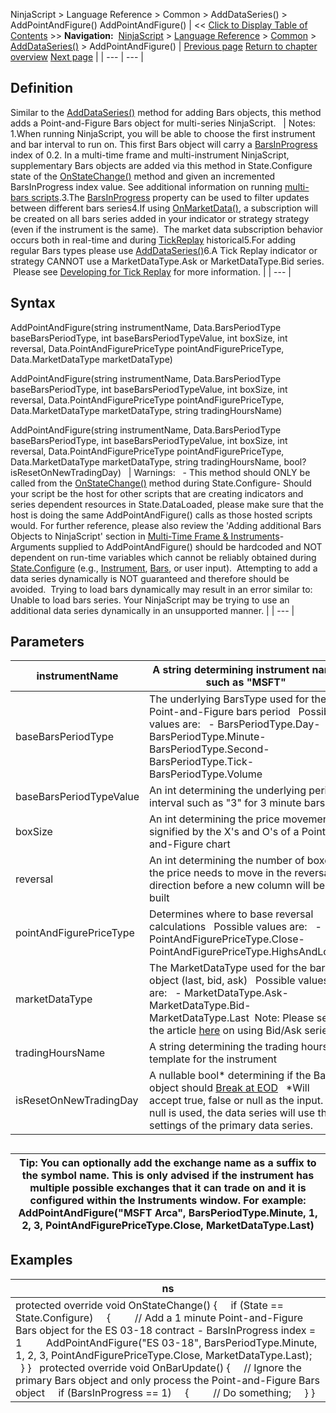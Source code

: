 ﻿
NinjaScript \> Language Reference \> Common \> AddDataSeries() \> AddPointAndFigure()
AddPointAndFigure()
| \<\< [Click to Display Table of Contents](addpointandfigure.md) \>\> **Navigation:**     [NinjaScript](ninjascript-1.md) \> [Language Reference](language_reference_wip-1.md) \> [Common](common-1.md) \> [AddDataSeries()](adddataseries-1.md) \> AddPointAndFigure() | [Previous page](addlinebreak-1.md) [Return to chapter overview](adddataseries-1.md) [Next page](addrenko-1.md) |
| --- | --- |
## Definition
Similar to the [AddDataSeries()](adddataseries-1.md) method for adding Bars objects, this method adds a Point\-and\-Figure Bars object for multi\-series NinjaScript.
 
| Notes:   1\.When running NinjaScript, you will be able to choose the first instrument and bar interval to run on. This first Bars object will carry a [BarsInProgress](barsinprogress-1.md) index of 0\.2\. In a multi\-time frame and multi\-instrument NinjaScript, supplementary Bars objects are added via this method in State.Configure state of the [OnStateChange()](onstatechange-1.md) method and given an incremented BarsInProgress index value. See additional information on running [multi\-bars scripts](multi-time_frame__instruments-1.md).3\.The [BarsInProgress](barsinprogress-1.md) property can be used to filter updates between different bars series4\.If using [OnMarketData()](onmarketdata-1.md), a subscription will be created on all bars series added in your indicator or strategy strategy (even if the instrument is the same).  The market data subscription behavior occurs both in real\-time and during [TickReplay](developing_for__tick_replay-1.md) historical5\.For adding regular Bars types please use [AddDataSeries()](adddataseries-1.md)6\.A Tick Replay indicator or strategy CANNOT use a MarketDataType.Ask or MarketDataType.Bid series.  Please see [Developing for Tick Replay](developing_for__tick_replay-1.md) for more information. |
| --- |

## Syntax
AddPointAndFigure(string instrumentName, Data.BarsPeriodType baseBarsPeriodType, int baseBarsPeriodTypeValue, int boxSize, int reversal, Data.PointAndFigurePriceType pointAndFigurePriceType, Data.MarketDataType marketDataType)  

AddPointAndFigure(string instrumentName, Data.BarsPeriodType baseBarsPeriodType, int baseBarsPeriodTypeValue, int boxSize, int reversal, Data.PointAndFigurePriceType pointAndFigurePriceType, Data.MarketDataType marketDataType, string tradingHoursName)  

AddPointAndFigure(string instrumentName, Data.BarsPeriodType baseBarsPeriodType, int baseBarsPeriodTypeValue, int boxSize, int reversal, Data.PointAndFigurePriceType pointAndFigurePriceType, Data.MarketDataType marketDataType, string tradingHoursName, bool? isResetOnNewTradingDay)
 
| Warnings:   - This method should ONLY be called from the [OnStateChange()](onstatechange-1.md) method during State.Configure- Should your script be the host for other scripts that are creating indicators and series dependent resources in State.DataLoaded, please make sure that the host is doing the same AddPointAndFigure() calls as those hosted scripts would. For further reference, please also review the 'Adding additional Bars Objects to NinjaScript' section in [Multi\-Time Frame \& Instruments](multi-time_frame__instruments-1.md)- Arguments supplied to AddPointAndFigure() should be hardcoded and NOT dependent on run\-time variables which cannot be reliably obtained during [State.Configure](state-1.md) (e.g., [Instrument](instrument-1.md), [Bars](bars-1.md), or user input).  Attempting to add a data series dynamically is NOT guaranteed and therefore should be avoided.  Trying to load bars dynamically may result in an error similar to: Unable to load bars series. Your NinjaScript may be trying to use an additional data series dynamically in an unsupported manner. |
| --- |

## Parameters
| instrumentName | A string determining instrument name such as "MSFT" |
| --- | --- |
| baseBarsPeriodType | The underlying BarsType used for the Point\-and\-Figure bars period   Possible values are:   - BarsPeriodType.Day- BarsPeriodType.Minute- BarsPeriodType.Second- BarsPeriodType.Tick- BarsPeriodType.Volume |
| baseBarsPeriodTypeValue | An int determining the underlying period interval such as "3" for 3 minute bars |
| boxSize | An int determining the price movement signified by the X's and O's of a Point\-and\-Figure chart |
| reversal | An int determining the number of boxes the price needs to move in the reversal direction before a new column will be built |
| pointAndFigurePriceType | Determines where to base reversal calculations   Possible values are:   - PointAndFigurePriceType.Close- PointAndFigurePriceType.HighsAndLows |
| marketDataType | The MarketDataType used for the bars object (last, bid, ask)   Possible values are:   - MarketDataType.Ask- MarketDataType.Bid- MarketDataType.Last  Note: Please see the article [here](using_historical_bid_ask_serie-1.md) on using Bid/Ask series. |
| tradingHoursName | A string determining the trading hours template for the instrument |
| isResetOnNewTradingDay | A nullable bool\* determining if the Bars object should [Break at EOD](break_at_eod-1.md)   \*Will accept true, false or null as the input.  If null is used, the data series will use the settings of the primary data series. |
## 
## 
| Tip: You can optionally add the exchange name as a suffix to the symbol name. This is only advised if the instrument has multiple possible exchanges that it can trade on and it is configured within the Instruments window. For example: AddPointAndFigure("MSFT Arca", BarsPeriodType.Minute, 1, 2, 3, PointAndFigurePriceType.Close, MarketDataType.Last) |
| --- |

## Examples
| ns |
| --- |
| protected override void OnStateChange() {      if (State \=\= State.Configure)      {          // Add a 1 minute Point\-and\-Figure Bars object for the ES 03\-18 contract \- BarsInProgress index \= 1           AddPointAndFigure("ES 03\-18", BarsPeriodType.Minute, 1, 2, 3, PointAndFigurePriceType.Close, MarketDataType.Last);      } }    protected override void OnBarUpdate()  {       // Ignore the primary Bars object and only process the Point\-and\-Figure Bars object       if (BarsInProgress \=\= 1)      {          // Do something;      } } |

